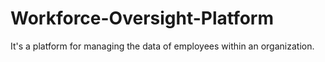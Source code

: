 # Workforce-Oversight-Platform
It's a platform for managing the data of employees within an organization.
